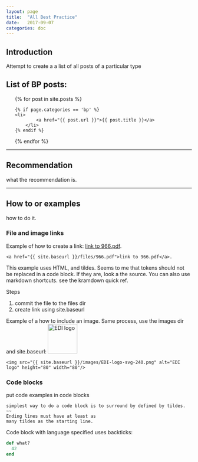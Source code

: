 ```yaml
---
layout: page
title:  "All Best Practice"
date:   2017-09-07
categories: doc
---
```

## Introduction
Attempt to create a a list of all posts of a particular type




## List of BP posts:
<ul>
  {% for post in site.posts %}
 
    {% if page.categories == 'bp' %}
   	<li>
      		<a href="{{ post.url }}">{{ post.title }}</a>
    	</li>
    {% endif %}
  {% endfor %}
</ul>




---
## Recommendation
what the recommendation is.

---
## How to or examples
how to do it. 

### File and image links
Example of how to create a link: <a href="{{ site.baseurl }}/files/966.pdf">link to 966.pdf</a>.

~~~~
<a href="{{ site.baseurl }}/files/966.pdf">link to 966.pdf</a>. 
~~~~~

This example uses HTML, and tildes. Seems to me that tokens should not be replaced in a code block. If they are, look a the source. You can also use markdown shortcuts. see the kramdown quick ref.

Steps
1. commit the file to the files dir
1. create link using site.baseurl


Example of a how to include an image. Same process, use the images dir and site.baseurl:
<img src="{{ site.baseurl }}/images/EDI-logo-svg-240.png" alt="EDI logo" height="80" width="80"/>

~~~
<img src="{{ site.baseurl }}/images/EDI-logo-svg-240.png" alt="EDI logo" height="80" width="80"/>
~~~~

### Code blocks
put code examples in code blocks
~~~~~
simplest way to do a code block is to surround by defined by tildes.
~~
Ending lines must have at least as
many tildes as the starting line. 
~~~~~~~~~~~


Code block with language specified uses backticks:
``` ruby
def what?
  42
end
```



